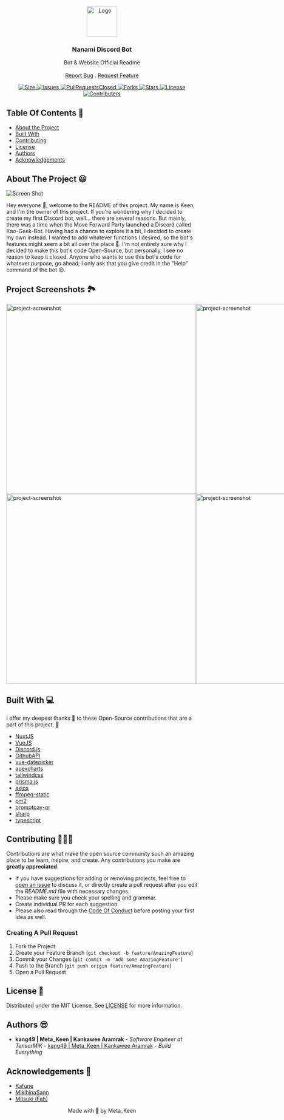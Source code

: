 <br/>
<p align="center">
  <a href="https://github.com/kang49/nanami-discord-bot">
    <img src="https://i.imgur.com/NexyuyH.png" alt="Logo" width="80" height="80">
  </a>

  <h3 align="center">Nanami Discord Bot</h3>

  <p align="center">
    Bot & Website Official Readme
    <br/>
    <br/>
    <a href="https://nanami.tensormik.com/support">Report Bug</a>
    .
    <a href="https://nanami.tensormik.com/support">Request Feature</a>
  </p>
</p>

<p align="center">
  <a href="https://github.com/kang49/nanami-discord-bot">
    <img src="https://img.shields.io/github/repo-size/kang49/nanami-discord-bot.svg?style=for-the-badge&logo=appveyor" alt="Size">
  </a>
  <a href="https://github.com/kang49/nanami-discord-bot/issues">
    <img src="https://img.shields.io/github/issues/kang49/nanami-discord-bot.svg?color=orange&style=for-the-badge&logo=appveyor" alt="Issues">
  </a>
  <a href="https://github.com/kang49/nanami-discord-bot/pulls">
    <img src="https://img.shields.io/github/issues-pr-closed/kang49/nanami-discord-bot.svg?style=for-the-badge&logo=appveyor" alt="PullRequestsClosed">
  <a href="https://github.com/kang49/nanami-discord-bot/forks">
    <img src="https://img.shields.io/github/forks/kang49/nanami-discord-bot?style=for-the-badge" alt="Forks">
  </a>
  <a href="https://github.com/kang49/nanami-discord-bot/stargazers">
    <img src="https://img.shields.io/github/stars/kang49/nanami-discord-bot?color=gold&style=for-the-badge" alt="Stars">
  </a>
  <a href="https://github.com/kang49/nanami-discord-bot/blob/main/LICENSE">
    <img src="https://img.shields.io/github/license/kang49/nanami-discord-bot?style=for-the-badge" alt="License">
  </a>
   <a href="https://github.com/kang49/nanami-discord-bot/graphs/contributors">
    <img src="https://img.shields.io/github/contributors/kang49/nanami-discord-bot?color=black&style=for-the-badge" alt="Contributers">
  </a>
</p>

## Table Of Contents 📑

* [About the Project](#about-the-project)
* [Built With](#built-with)
* [Contributing](#contributing)
* [License](#license)
* [Authors](#authors)
* [Acknowledgements](#acknowledgements)

## About The Project 😃

![Screen Shot](https://camo.githubusercontent.com/28d0a3d990d90946fcfc4966029186b2d6918d56b6164cc1f220c6163ff7e340/68747470733a2f2f692e696d6775722e636f6d2f344530364d67702e706e67)

Hey everyone 👋, welcome to the README of this project. My name is Keen, and I'm the owner of this project. If you're wondering why I decided to create my first Discord bot, well... there are several reasons. But mainly, there was a time when the Move Forward Party launched a Discord called Kao-Geek-Bot. Having had a chance to explore it a bit, I decided to create my own instead. I wanted to add whatever functions I desired, so the bot's features might seem a bit all over the place 🤣. I'm not entirely sure why I decided to make this bot's code Open-Source, but personally, I see no reason to keep it closed. Anyone who wants to use this bot's code for whatever purpose, go ahead; I only ask that you give credit in the "Help" command of the bot 😉.

<h2>Project Screenshots 🏞️</h2>
<div style="display: flex;">
<img src="https://i.imgur.com/oBDbRcH.png" alt="project-screenshot" width="500">

<img src="https://i.imgur.com/FEgHGCD.png" alt="project-screenshot" width="500">
</div>
<div style="display: flex;">
<img src="https://i.imgur.com/RVC36Wg.png" alt="project-screenshot" width="500">

<img src="https://i.imgur.com/0ZF35Rh.png" alt="project-screenshot" width="500">
</div>

## Built With 💻

I offer my deepest thanks 🙇 to these Open-Source contributions that are a part of this project. 🤍

* [NuxtJS](https://nuxt.com)
* [VueJS](https://vuejs.org)
* [Discord.js](https://discord.js.org)
* [GithubAPI](https://docs.github.com/en/rest?apiVersion=2022-11-28)
* [vue-datepicker](https://vue3datepicker.com)
* [apexcharts](https://apexcharts.com)
* [tailwindcss](https://tailwindcss.com)
* [prisma.js](https://www.prisma.io)
* [axios](https://axios-http.com)
* [ffmpeg-static](https://github.com/eugeneware/ffmpeg-static#readme)
* [pm2](https://pm2.keymetrics.io)
* [promptpay-qr](https://github.com/dtinth/promptpay-qr)
* [sharp](https://sharp.pixelplumbing.com)
* [typescript](https://www.typescriptlang.org)

## Contributing 🧑🏻‍💻

Contributions are what make the open source community such an amazing place to be learn, inspire, and create. Any contributions you make are **greatly appreciated**.
* If you have suggestions for adding or removing projects, feel free to [open an issue](https://github.com/kang49/nanami-discord-bot/issues/new) to discuss it, or directly create a pull request after you edit the *README.md* file with necessary changes.
* Please make sure you check your spelling and grammar.
* Create individual PR for each suggestion.
* Please also read through the [Code Of Conduct](https://github.com/kang49/nanami-discord-bot/blob/main/CODE_OF_CONDUCT.md) before posting your first idea as well.

### Creating A Pull Request

1. Fork the Project
2. Create your Feature Branch (`git checkout -b feature/AmazingFeature`)
3. Commit your Changes (`git commit -m 'Add some AmazingFeature'`)
4. Push to the Branch (`git push origin feature/AmazingFeature`)
5. Open a Pull Request

## License 🔑

Distributed under the MIT License. See [LICENSE](https://github.com/kang49/nanami-discord-bot/blob/main/LICENSE.md) for more information.

## Authors 😎

* **kang49 | Meta_Keen | Kankawee Aramrak** - *Software Engineer at TensorMiK* - [kang49 | Meta_Keen | Kankawee Aramrak](https://github.com/kang49) - *Build Everything*

## Acknowledgements 🙇

* [Kafune](https://github.com/AsamiKafune)
* [MikihinaSann](https://github.com/MikihinaSann)
* [Mitsuki (Fah)](https://discord.com/users/629724968061632522)

<p align="center">
    Made with 💖 by Meta_Keen
</p>
